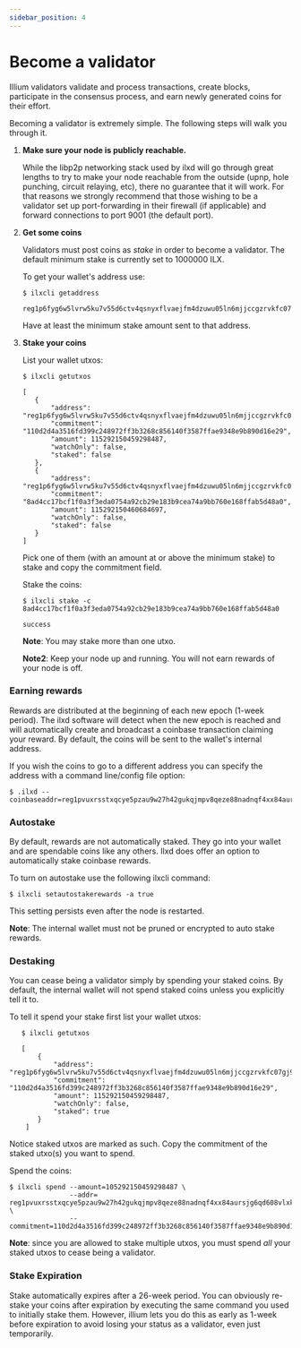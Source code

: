 ```yaml
---
sidebar_position: 4
---
```


# Become a validator

Illium validators validate and process transactions, create blocks, participate in the consensus process, and earn newly
generated coins for their effort. 

Becoming a validator is extremely simple. The following steps will walk you through it.

1. **Make sure your node is publicly reachable.**

    While the libp2p networking stack used by ilxd will go through great lengths to try to make your node reachable from the
    outside (upnp, hole punching, circuit relaying, etc), there no guarantee that it will work. For that reasons we strongly
    recommend that those wishing to be a validator set up port-forwarding in their firewall (if applicable) and forward connections
    to port 9001 (the default port).
2. **Get some coins**
    
    Validators must post coins as *stake* in order to become a validator. The default minimum stake is currently set
    to 1000000 ILX. 

    To get your wallet's address use:
    ```
   $ ilxcli getaddress
   
   reg1p6fyg6w5lvrw5ku7v55d6ctv4qsnyxflvaejfm4dzuwu05ln6mjjccgzrvkfc07gj90xrz9j499ma4348jq2h2zh5tgrn0tkpfdqfqqqcnxz3q
    ```
    
    Have at least the minimum stake amount sent to that address.

3. **Stake your coins**
    
    List your wallet utxos:
    ```
   $ ilxcli getutxos
   
   [
       {
           "address": "reg1p6fyg6w5lvrw5ku7v55d6ctv4qsnyxflvaejfm4dzuwu05ln6mjjccgzrvkfc07gj90xrz9j499ma4348jq2h2zh5tgrn0tkpfdqfqqqcnxz3q",
           "commitment": "110d2d4a3516fd399c248972ff3b3268c856140f3587ffae9348e9b890d16e29",
           "amount": 115292150459298487,
           "watchOnly": false,
           "staked": false
       },
       {
           "address": "reg1p6fyg6w5lvrw5ku7v55d6ctv4qsnyxflvaejfm4dzuwu05ln6mjjccgzrvkfc07gj90xrz9j499ma4348jq2h2zh5tgrn0tkpfdqfqqqcnxz3q",
           "commitment": "8ad4cc17bcf1f0a3f3eda0754a92cb29e183b9cea74a9bb760e168ffab5d48a0",
           "amount": 115292150460684697,
           "watchOnly": false,
           "staked": false
       }
    ]
   ```
   
    Pick one of them (with an amount at or above the minimum stake) to stake and copy the commitment field.

    Stake the coins:
    ```
   $ ilxcli stake -c 8ad4cc17bcf1f0a3f3eda0754a92cb29e183b9cea74a9bb760e168ffab5d48a0
   
   success
   ```
   
    **Note**: You may stake more than one utxo.

    **Note2**: Keep your node up and running. You will not earn rewards of your node is off.
   
### Earning rewards

Rewards are distributed at the beginning of each new epoch (1-week period). The ilxd software will detect when the 
new epoch is reached and will automatically create and broadcast a coinbase transaction claiming your reward. By default,
the coins will be sent to the wallet's internal address. 

If you wish the coins to go to a different address you can specify the address with a command line/config file option:

```
$ .ilxd --coinbaseaddr=reg1pvuxrsstxqcye5pzau9w27h42gukqjmpv8qeze88nadnqf4xx84aursjg6qd608vlxkcrda7zyzmuhwyzxu5q6j5s48htc60q065fu5cdvhnq9
```

### Autostake

By default, rewards are not automatically staked. They go into your wallet and are spendable coins like any others. Ilxd
does offer an option to automatically stake coinbase rewards.

To turn on autostake use the following ilxcli command:
```
$ ilxcli setautostakerewards -a true
```

This setting persists even after the node is restarted.

**Note**: The internal wallet must not be pruned or encrypted to auto stake rewards.

### Destaking

You can cease being a validator simply by spending your staked coins. By default, the internal wallet will not spend staked
coins unless you explicitly tell it to.

To tell it spend your stake first list your wallet utxos:
```
   $ ilxcli getutxos
   
   [
       {
           "address": "reg1p6fyg6w5lvrw5ku7v55d6ctv4qsnyxflvaejfm4dzuwu05ln6mjjccgzrvkfc07gj90xrz9j499ma4348jq2h2zh5tgrn0tkpfdqfqqqcnxz3q",
           "commitment": "110d2d4a3516fd399c248972ff3b3268c856140f3587ffae9348e9b890d16e29",
           "amount": 115292150459298487,
           "watchOnly": false,
           "staked": true
       }
    ]
   ```

Notice staked utxos are marked as such. Copy the commitment of the staked utxo(s) you want to spend.

Spend the coins:

```
$ ilxcli spend --amount=105292150459298487 \
               --addr= reg1pvuxrsstxqcye5pzau9w27h42gukqjmpv8qeze88nadnqf4xx84aursjg6qd608vlxkcrda7zyzmuhwyzxu5q6j5s48htc60q065fu5cdvhnq9 \
               --commitment=110d2d4a3516fd399c248972ff3b3268c856140f3587ffae9348e9b890d16e29
```

**Note**: since you are allowed to stake multiple utxos, you must spend *all* your staked utxos to cease being a validator.

### Stake Expiration
Stake automatically expires after a 26-week period. You can obviously re-stake your coins after expiration by executing the
same command you used to initially stake them. However, illium lets you do this as early as 1-week before expiration to avoid
losing your status as a validator, even just temporarily.